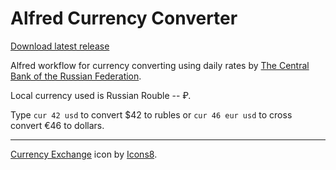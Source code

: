 # Alfred Currency Converter

[Download latest release](https://github.com/ivofrolov/alfred-workflows/releases/latest/download/Currency-Converter.alfredworkflow)

Alfred workflow for currency converting using daily rates by [The Central Bank of the Russian Federation](http://www.cbr.ru/development/).

Local currency used is Russian Rouble -- ₽.

Type `cur 42 usd` to convert $42 to rubles or `cur 46 eur usd` to cross convert €46 to dollars.

---

[Currency Exchange](https://icons8.com/icon/7391/currency-exchange) icon by [Icons8](https://icons8.com/).
